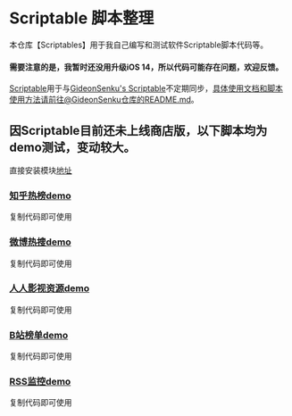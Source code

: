 # Scriptable 脚本整理
本仓库【Scriptables】用于我自己编写和测试软件Scriptable脚本代码等。  
#### 需要注意的是，我暂时还没用升级iOS 14，所以代码可能存在问题，欢迎反馈。
[Scriptable](https://github.com/evilbutcher/Scriptable)用于与[GideonSenku's Scriptable](https://github.com/GideonSenku/Scriptable)不定期同步，具体使用文档和脚本使用方法请前往@GideonSenku仓库的README.md。  
## 因Scriptable目前还未上线商店版，以下脚本均为demo测试，变动较大。  
直接安装模块[地址](https://github.com/evilbutcher/Scriptables/blob/master/Scriptable%E6%89%93%E5%8C%85%E6%A8%A1%E5%9D%97)
### [知乎热榜demo](https://github.com/evilbutcher/Scriptables/tree/master/%E7%9F%A5%E4%B9%8E%E7%83%AD%E6%A6%9C%E7%9B%91%E6%8E%A7.js)
复制代码即可使用  
### [微博热搜demo](https://github.com/evilbutcher/Scriptables/blob/master/%E5%BE%AE%E5%8D%9A%E7%83%AD%E6%90%9C%E7%9B%91%E6%8E%A7.js)
复制代码即可使用  
### [人人影视资源demo](https://github.com/evilbutcher/Scriptables/blob/master/%E4%BA%BA%E4%BA%BA%E5%BD%B1%E8%A7%86%E8%B5%84%E6%BA%90%E7%9B%91%E6%8E%A7.js)
复制代码即可使用  
### [B站榜单demo](https://github.com/evilbutcher/Scriptables/blob/master/B%E7%AB%99%E6%A6%9C%E5%8D%95%E7%9B%91%E6%8E%A7.js)
复制代码即可使用  
### [RSS监控demo](https://github.com/evilbutcher/Scriptables/blob/master/RSS%E7%9B%91%E6%8E%A7.js)
复制代码即可使用  